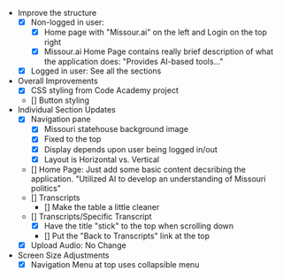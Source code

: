 - Improve the structure
    - [x] Non-logged in user: 
        - [x] Home page with "Missour.ai" on the left and Login on the top right
        - [x] Missour.ai Home Page contains really brief description of what the application does: "Provides AI-based tools..."
    - [x] Logged in user: See all the sections
- Overall Improvements
    - [x] CSS styling from Code Academy project
    - [] Button styling
- Individual Section Updates
    - [x] Navigation pane
        - [x] Missouri statehouse background image
        - [x] Fixed to the top
        - [x] Display depends upon user being logged in/out
        - [x] Layout is Horizontal vs. Vertical
    - [] Home Page: Just add some basic content decsribing the application.  "Utilized AI to develop an understanding of Missouri politics"
    - [] Transcripts
        - [] Make the table a little cleaner
    - [] Transcripts/Specific Transcript
        - [x] Have the title "stick" to the top when scrolling down
        - [] Put the "Back to Transcripts" link at the top
    - [x] Upload Audio: No Change
- Screen Size Adjustments
    - [x] Navigation Menu at top uses collapsible menu